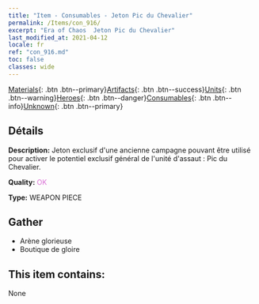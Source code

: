 ```yaml
---
title: "Item - Consumables - Jeton Pic du Chevalier"
permalink: /Items/con_916/
excerpt: "Era of Chaos  Jeton Pic du Chevalier"
last_modified_at: 2021-04-12
locale: fr
ref: "con_916.md"
toc: false
classes: wide
---
```

 [Materials](/fr/Items/){: .btn .btn--primary}[Artifacts](/fr/Items/Artifacts/){: .btn .btn--success}[Units](/fr/Items/Units/){: .btn .btn--warning}[Heroes](/fr/Items/Heroes/){: .btn .btn--danger}[Consumables](/fr/Items/Consumables/){: .btn .btn--info}[Unknown](/fr/Items/Unknown/){: .btn .btn--primary}

## Détails
 **Description:** Jeton exclusif d'une ancienne campagne pouvant être utilisé pour activer le potentiel exclusif général de l'unité d'assaut : Pic du Chevalier.

 **Quality:** <span style="color: #DA70D6">OK</span>

 **Type:** WEAPON PIECE

## Gather

*    Arène glorieuse 
*    Boutique de gloire 

## This item contains:

  None

